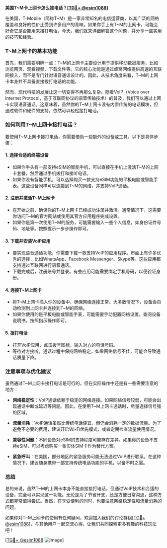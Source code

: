 **美国T~M卡上网卡怎么接电话？[[TG💪+ @esim1088](https://t.me/s/esim1088)]**

在美国，T-Mobile（简称T~M）是一家非常知名的电信运营商，以其广泛的网络覆盖和良好的性价比受到许多用户的青睐。如果你手上有T~M的上网卡，可能会好奇它是否能用来接打电话。今天，我们就来详细解答这个问题，并分享一些实用的技巧和经验。

### T~M上网卡的基本功能

首先，我们需要明确一点：T~M的上网卡主要设计用于提供移动数据服务，比如浏览网页、观看视频、下载文件等。它的核心功能是通过蜂窝网络提供高速的互联网接入，而不是专门针对语音通话设计的。因此，从技术角度来看，T~M的上网卡本身并不具备直接拨打电话的功能。

然而，现代科技的发展让这一切变得不再那么复杂。随着VoIP（Voice over Internet Protocol，基于互联网协议的语音传输技术）的普及，我们可以通过上网卡实现语音通话。这意味着，虽然你的T~M上网卡没有内置传统的电话模块，但通过软件和硬件的支持，依然可以轻松接打电话。

### 如何利用T~M上网卡接打电话？

要使用T~M上网卡接打电话，你需要借助一些额外的设备或工具。以下是具体步骤：

#### 1. **选择合适的终端设备**
   - 如果你手头有一部支持eSIM的智能手机，可以直接在手机上激活T~M的上网卡套餐，然后通过手机拨打和接听电话。
   - 如果你没有智能手机，可以选择购买一款支持eSIM功能的平板电脑或智能手表。这些设备同样可以连接到T~M的网络，并支持VoIP通话。
   
#### 2. **注册并激活T~M上网卡**
   - 在开始之前，确保你的T~M上网卡已经成功注册并激活。通常情况下，这需要你访问T~M的官方网站或使用其官方应用程序完成设置。
   - 如果你是第一次使用T~M的服务，可能需要输入一些个人信息，如身份证件号码、地址等。按照提示一步步操作即可。

#### 3. **下载并安装VoIP应用**
   - 要实现语音通话功能，你需要下载一款支持VoIP的应用程序。市面上有许多优秀的选择，比如WhatsApp、Facebook Messenger、Skype等。这些应用都支持通过互联网进行语音通话。
   - 下载完成后，注册账号并登录。有些应用可能需要绑定手机号码，以便验证身份。

#### 4. **连接T~M上网卡**
   - 将T~M上网卡插入你的设备中，确保网络连接正常。大多数情况下，设备会自动检测到上网卡并连接到T~M的网络。
   - 如果你使用的是平板电脑或智能手表，可能需要手动配置网络设置。查阅设备说明书，按照指示操作即可。

#### 5. **拨打电话**
   - 打开VoIP应用，点击拨号图标，输入对方的电话号码。
   - 等待对方接听，通话过程中保持网络稳定。如果网络信号不佳，可能会导致通话质量下降。

### 注意事项与优化建议

虽然通过T~M上网卡接打电话是可行的，但在实际操作中还是有一些需要注意的地方：

- **网络稳定性**：VoIP通话依赖于稳定的网络连接。如果网络信号较弱，可能会出现通话中断或延迟等问题。因此，在使用T~M上网卡通话时，尽量选择信号强的区域。
  
- **流量消耗**：VoIP通话虽然比传统电话便宜，但仍会消耗一定的数据流量。为了避免不必要的费用，建议开启Wi-Fi优先模式，或者定期检查流量使用情况。

- **兼容性问题**：不同设备对eSIM的支持程度可能存在差异。如果你的设备不支持eSIM，可以考虑购买一张实体SIM卡作为替代方案。

- **紧急呼叫**：在美国，部分地区的紧急服务可能无法通过VoIP进行联系。在这种情况下，建议随身携带一部支持传统电话功能的手机，以备不时之需。

### 总结

总的来说，虽然T~M的上网卡本身不能直接接打电话，但通过VoIP技术和合适的设备，完全可以实现这一功能。无论是为了节省开支，还是方便日常沟通，这种方式都非常值得尝试。当然，在享受便利的同时，也要注意网络稳定性和流量消耗的问题。

如果你对T~M上网卡的使用有任何疑问，欢迎加入我们的讨论群组[[TG💪+ @esim1088](https://t.me/s/esim1088)]，与其他用户一起交流心得。让我们共同探索更多有趣的科技玩法吧！

[[TG💪+ @esim1088](https://t.me/s/esim1088) ![Image](https://i.postimg.cc/4NQfJmqS/Snipaste-2025-05-13-00-14-12.png)]